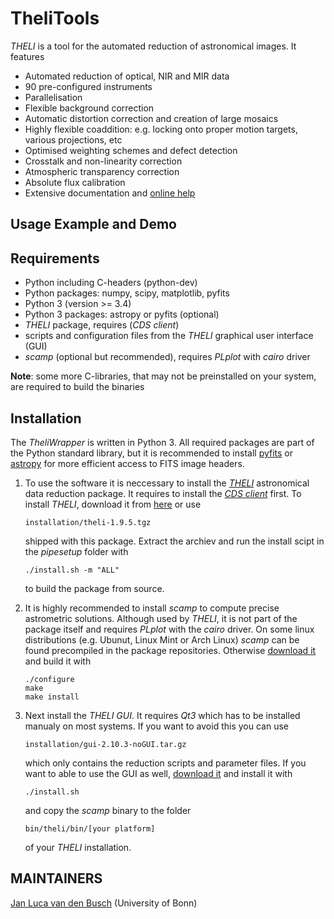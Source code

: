 TheliTools
============

*THELI* is a tool for the automated reduction of astronomical images. It
features

- Automated reduction of optical, NIR and MIR data
- 90 pre-configured instruments
- Parallelisation
- Flexible background correction
- Automatic distortion correction and creation of large mosaics
- Highly flexible coaddition: e.g. locking onto proper motion targets, various
  projections, etc
- Optimised weighting schemes and defect detection
- Crosstalk and non-linearity correction
- Atmospheric transparency correction
- Absolute flux calibration
- Extensive documentation and [online help](https://www.astro.uni-bonn.de/theli/gui/index.html)


Usage Example and Demo
----------------------


Requirements
------------
* Python including C-headers (python-dev)
* Python packages: numpy, scipy, matplotlib, pyfits
* Python 3 (version >= 3.4)
* Python 3 packages: astropy or pyfits (optional)
* *THELI* package, requires (*CDS client*)
* scripts and configuration files from the *THELI* graphical user interface
  (GUI)
* *scamp* (optional but recommended), requires *PLplot* with *cairo* driver

**Note**: some more C-libraries, that may not be preinstalled on your system, are
required to build the binaries 


Installation
------------
The *TheliWrapper* is written in Python 3. All required packages are part of
the Python standard library, but it is recommended to install
[pyfits](https://pythonhosted.org/pyfits/) or
[astropy](http://docs.astropy.org/en/stable/) for more efficient access to FITS
image headers.

1) To use the software it is neccessary to install the
   [*THELI*](https://www.astro.uni-bonn.de/theli/) astronomical data reduction
   package. It requires to install the
   [*CDS client*](http://cdsarc.u-strasbg.fr/doc/cdsclient.html) first.
   To install *THELI*, download it from
   [here](https://www.astro.uni-bonn.de/theli/gui/download.html) or use

       installation/theli-1.9.5.tgz

   shipped with this package. Extract the archiev and run the install scipt in
   the *pipesetup* folder with

       ./install.sh -m "ALL"

   to build the package from source.

2) It is highly recommended to install *scamp* to compute precise astrometric
   solutions. Although used by *THELI*, it is not part of the package itself
   and requires *PLplot* with the *cairo* driver. On some linux distributions
   (e.g. Ubunut, Linux Mint or Arch Linux) *scamp* can be found precompiled in
   the package repositories. Otherwise
   [download it](https://www.astromatic.net/software/scamp) and build it with

       ./configure
       make
       make install

3) Next install the *THELI GUI*. It requires *Qt3* which has to be installed
   manualy on most systems. If you want to avoid this you can use

       installation/gui-2.10.3-noGUI.tar.gz

   which only contains the reduction scripts and parameter files. If you want
   to able to use the GUI as well,
   [download it](https://www.astro.uni-bonn.de/theli/gui/download.html) and
   install it with

       ./install.sh

   and copy the *scamp* binary to the folder

       bin/theli/bin/[your platform]

   of your *THELI* installation.


MAINTAINERS
-----------
[Jan Luca van den Busch](https://github.com/jlvdb) (University of Bonn)
